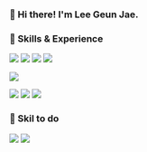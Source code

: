 ### 👋 Hi there! I'm Lee Geun Jae.

### 💪 Skills & Experience
<img src="https://img.shields.io/badge/Java-007396?logo=Java&logoColor=white"/> <img src="https://img.shields.io/badge/JavaScript-F7DF1E?logo=JavaScript&logoColor=black"/> <img src="https://img.shields.io/badge/Spring-6DB33F?logo=Spring&logoColor=white"/> <img src="https://img.shields.io/badge/SpringBoot-6DB33F?logo=SpringBoot&logoColor=white"/>

<img src="https://img.shields.io/badge/Jenkins-D24939?logo=Jenkins&logoColor=white"/>

<img src="https://img.shields.io/badge/GitHub-181717?logo=GitHub&logoColor=white"/> <img src="https://img.shields.io/badge/Subversion-809CC9?logo=Subversion&logoColor=white"/> <img src="https://img.shields.io/badge/Sourcetree-0052CC?logo=Sourcetree&logoColor=white"/>

### 🌱 Skil to do 
<img src="https://img.shields.io/badge/Python-3776AB?logo=Python&logoColor=white"/> <img src="https://img.shields.io/badge/React-61DAFB?logo=React&logoColor=black"/>

<!--
![Anurag's GitHub stats](https://github-readme-stats.vercel.app/api?username=bamcoding&show_icons=true&theme=radical)

**bamcoding/bamcoding** is a ✨ _special_ ✨ repository because its `README.md` (this file) appears on your GitHub profile.

Here are some ideas to get you started:

- 🔭 I’m currently working on ...
- 🌱 I’m currently learning ...
- 👯 I’m looking to collaborate on ...
- 🤔 I’m looking for help with ...
- 💬 Ask me about ...
- 📫 How to reach me: ...
- 😄 Pronouns: ...
- ⚡ Fun fact: ...
-->
